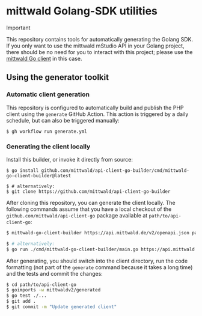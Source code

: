 # mittwald Golang-SDK utilities

> [!IMPORTANT]
> This repository contains tools for automatically generating the Golang SDK. If you only want to use the mittwald mStudio API in your Golang project, there should be no need for you to interact with this project; please use the [mittwald Go client](https://github.com/mittwald/api-client-go) in this case.

## Using the generator toolkit

### Automatic client generation

This repository is configured to automatically build and publish the PHP client using the `generate` GitHub Action. This action is triggered by a daily schedule, but can also be triggered manually:

```
$ gh workflow run generate.yml
```

### Generating the client locally

Install this builder, or invoke it directly from source:

```
$ go install github.com/mittwald/api-client-go-builder/cmd/mittwald-go-client-builder@latest

$ # alternatively:
$ git clone https://github.com/mittwald/api-client-go-builder
```

After cloning this repository, you can generate the client locally. The following commands assume that you
have a local checkout of the `github.com/mittwald/api-client-go` package available at `path/to/api-client-go`:

```bash
$ mittwald-go-client-builder https://api.mittwald.de/v2/openapi.json path/to/api-client-go/mittwaldv2/generated mittwaldv2

$ # alternatively:
$ go run ./cmd/mittwald-go-client-builder/main.go https://api.mittwald.de/v2/openapi.json path/to/api-client-go/mittwaldv2/generated mittwaldv2
```

After generating, you should switch into the client directory, run the code formatting (not part of the `generate` command because it takes a long time) and the tests and commit the changes:

```bash
$ cd path/to/api-client-go
$ goimports -w mittwaldv2/generated
$ go test ./...
$ git add .
$ git commit -m "Update generated client"
```

